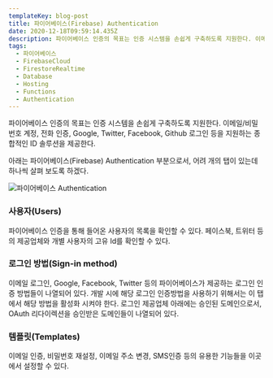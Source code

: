 ```yaml
---
templateKey: blog-post
title: 파이어베이스(Firebase) Authentication
date: 2020-12-18T09:59:14.435Z
description: 파이어베이스 인증의 목표는 인증 시스템을 손쉽게 구축하도록 지원한다. 이메일/비밀번호 계정, 전화 인증, Google, Twitter, Facebook, Github 로그인 등을 지원하는 종합적인 ID 솔루션을 제공한다.
tags:
  - 파이어베이스
  - FirebaseCloud
  - FirestoreRealtime
  - Database
  - Hosting
  - Functions
  - Authentication
---
```

파이어베이스 인증의 목표는 인증 시스템을 손쉽게 구축하도록 지원한다. 이메일/비밀번호 계정, 전화 인증, Google, Twitter, Facebook, Github 로그인 등을 지원하는 종합적인 ID 솔루션을 제공한다.

아래는 파이어베이스(Firebase) Authentication 부분으로서, 어려 개의 탭이 있는데 하나씩 살펴 보도록 하겠다.

![파이어베이스 Authentication ](/assets/chatbot_–_authentication_–_firebase_console.jpg "파이어베이스 Authentication ")

### 사용자(Users)

파이어베이스 인증을 통해 들어온 사용자의 목록을 확인할 수 있다. 페이스북, 트위터 등의 제공업체와 개별 사용자의 고유 Id를 확인할 수 있다.

### 로그인 방법(Sign-in method)

이메일 로그인, Google, Facebook, Twitter 등의 파이어베이스가 제공하는 로그인 인증 방법들이 나열되어 있다. 개발 시에 해당 로그인 인증방법을 사용하기 위해서는 이 탭에서 해당 방법을 활성화 시켜야 한다. 로그인 제공업체 아래에는 승인된 도메인으로서, OAuth 리다이렉션을 승인받은 도메인들이 나열되어 있다.

### 템플릿(Templates)

이메일 인증, 비밀번호 재설정, 이메일 주소 변경, SMS인증 등의 유용한 기능들을 이곳에서 설정할 수 있다.